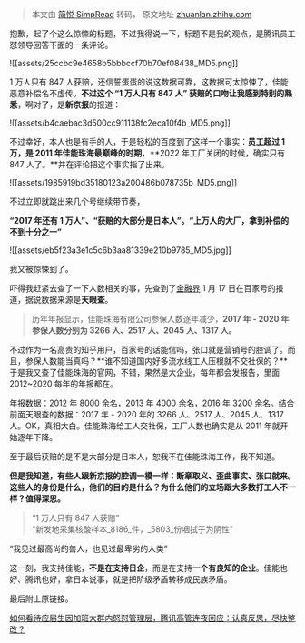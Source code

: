 > 本文由 [简悦 SimpRead](http://ksria.com/simpread/) 转码， 原文地址 [zhuanlan.zhihu.com](https://zhuanlan.zhihu.com/p/462412550)

抱歉，起了个这么惊悚的标题，不过我得说一下，标题不是我的观点，是腾讯员工怼领导回答下面的一条评论。

![[assets/25ccbc9e4658b5bbbccf70b70ef08438_MD5.png]]

1 万人只有 847 人获赔，还信誓蛋蛋的说这数据可靠，这数据可太惊悚了，佳能恶意补偿名不虚传。**不过这个 “1 万人只有 847 人” 获赔的口吻让我感到特别的熟悉**，啊对了，是**新京报**的报道：

![[assets/b4caebac3d500cc911138fc2eca10f4b_MD5.png]]

不过幸好，本人也是有手的人，于是轻松的百度到了这样一个事实：**员工超过 1 万，是 2011 年佳能珠海最巅峰的时期**，**2022 年工厂关闭的时候，确实只有 847 人了。**并在评论把这个事实指了出来。

![[assets/1985919bd35180123a200486b078735b_MD5.png]]

不过立即就跳出来几个号继续带节奏，

**“2017 年还有 1 万人”、“获赔的大部分是日本人”。“上万人的大厂，拿到补偿的不到十分之一”**

![[assets/eb5f23a3e1c5c6b3aa81339e210b9785_MD5.jpg]]

我又被惊悚到了。

吓得我赶紧去查了一下人数相关的事，先查到了[金融界](https://link.zhihu.com/?target=https%3A//author.baidu.com/home%3Ffrom%3Dbjh_article%26app_id%3D1573162320060777) 1 月 17 日在百家号的报道，据说数据来源是**天眼查**。

> 历年年报显示，佳能珠海有限公司参保人数逐年减少，**2017 年 - 2020 年参保人数分别为 3266 人、2517 人、2045 人、1317 人。**

不过作为一名高贵的知乎用户，百家号的话能信吗，张口就是营销号的腔调了。而且，参保人数能当真吗？**谁不知道国内好多流水线工人压根就不交社保的？**于是我又查了佳能珠海的官网，不错，果然是大企业，每年都会发报告，里面 2012~2020 每年的年报都在。

年报数据：2012 年 8000 余名，2013 年 4000 余名，2016 年 3200 余名。结合前面天眼查的数据：2017 年 - 2020 年的 3266 人、2517 人、2045 人、1317 人。OK，真相大白。佳能珠海给工人交社保，工厂人数也确实是从 2011 年就开始逐年下降。

至于最后获赔的是不是大部分是日本人，恕我不在佳能珠海工作，我不知道。

**但是我知道，有些人跟新京报的腔调一模一样：断章取义、歪曲事实、张口就来。这些人的身份是什么，他们的目的是什么？为什么他们的立场跟大多数打工人不一样？值得深思。**

> “1 万人只有 847 人获赔”  
> “新发地采集核酸样本_8186_件，_5803_份咽拭子为阴性”

“我见过最高尚的兽人，也见过最卑劣的人类”

这一刻，我支持佳能，**不是在支持日企**，而是在支持**一个有良知的企业**。佳能也好、腾讯也好，拿日本说事，就是把阶级矛盾转移成民族矛盾。

最后附上原链接。

[如何看待应届生因加班大群内怒怼管理层，腾讯高管连夜回应：认真反思，尽快整改？](https://www.zhihu.com/question/513499430/answer/2326100298)